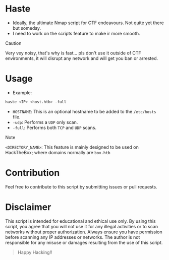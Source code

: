 # Haste
- Ideally, the ultimate Nmap script for CTF endeavours. Not quite yet there but someday.
- I need to work on the scripts feature to make ir more smooth.
> [!CAUTION]
> Very vey noisy, that's why is fast... pls don't use it outside of CTF environments, it will disrupt any network and will get you ban or arrested.
# Usage
- Example:
```sh
haste <IP> <host.htb> -full 
```
- `HOSTNAME`: This is an optional hostname to be added to the `/etc/hosts` file.
- `-udp`: Performs a `UDP` only scan.
- `-full`: Performs both `TCP` and `UDP` scans.
>[!NOTE]
>`<DIRECTORY_NAME>`: This feature is mainly designed to be used on HackTheBox; where domains normally are `box.htb`
# Contribution
Feel free to contribute to this script by submitting issues or pull requests.
# Disclaimer
This script is intended for educational and ethical use only. By using this script, you agree that you will not use it for any illegal activities or to scan networks without proper authorization. Always ensure you have permission before scanning any IP addresses or networks. The author is not responsible for any misuse or damages resulting from the use of this script.

> Happy Hacking!!
